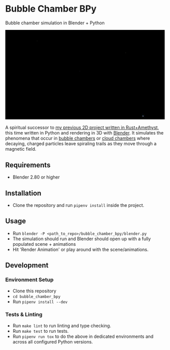 # Bubble Chamber BPy

Bubble chamber simulation in Blender + Python


![Small example render of simulation](docs/assets/particles-render.gif)

A spiritual successor to
[my previous 2D project written in Rust+Amethyst](https://github.com/OliverHofkens/bubble_chamber),
this time written in Python and rendering in 3D with [Blender](https://www.blender.org/).
It simulates the phenomena that occur in
[bubble chambers](https://en.wikipedia.org/wiki/Bubble_chamber) or
[cloud chambers](https://en.wikipedia.org/wiki/Cloud_chamber) where decaying,
charged particles leave spiraling trails as they move through a magnetic field.


## Requirements

* Blender 2.80 or higher


## Installation

* Clone the repository and run `pipenv install` inside the project.


## Usage

* Run `blender -P <path_to_repo>/bubble_chamber_bpy/blender.py`
* The simulation should run and Blender should open up with a fully populated
  scene + animations
* Hit 'Render Animation' or play around with the scene/animations.


## Development

### Environment Setup

* Clone this repository
* `cd bubble_chamber_bpy`
* Run `pipenv install --dev`

### Tests & Linting

* Run `make lint` to run linting and type checking.
* Run `make test` to run tests.
* Run `pipenv run tox` to do the above in dedicated environments and across all configured Python versions.

